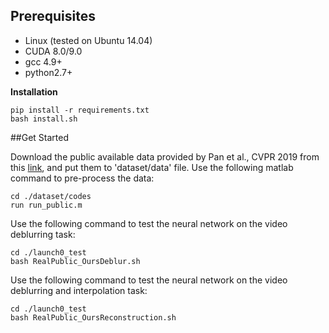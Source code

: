 ## Prerequisites

- Linux (tested on Ubuntu 14.04)
- CUDA 8.0/9.0
- gcc 4.9+
- python2.7+

**Installation**

```
pip install -r requirements.txt
bash install.sh
```

##Get Started

Download the public available data provided by Pan et al., CVPR 2019 from this [link](https://drive.google.com/file/d/1s-PR7GxpCAIB20hu7F3BlbXdUi4c9UAo/view), and put them to 'dataset/data' file. Use the following matlab command to pre-process the data:

```
cd ./dataset/codes
run run_public.m
```

Use the following command to test the neural network on the video deblurring task:

```
cd ./launch0_test
bash RealPublic_OursDeblur.sh
```

Use the following command to test the neural network on the video deblurring and interpolation task:

```
cd ./launch0_test
bash RealPublic_OursReconstruction.sh
```

